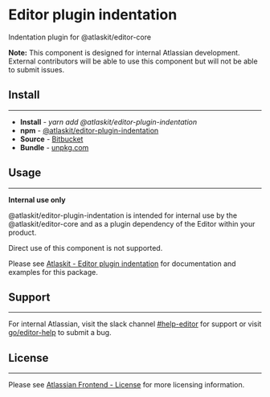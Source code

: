 # Editor plugin indentation

Indentation plugin for @atlaskit/editor-core

**Note:** This component is designed for internal Atlassian development.
External contributors will be able to use this component but will not be able to submit issues.

## Install
---
- **Install** - *yarn add @atlaskit/editor-plugin-indentation*
- **npm** - [@atlaskit/editor-plugin-indentation](https://www.npmjs.com/package/@atlaskit/editor-plugin-indentation)
- **Source** - [Bitbucket](https://bitbucket.org/atlassian/atlassian-frontend/src/master/packages/editor/editor-plugin-indentation)
- **Bundle** - [unpkg.com](https://unpkg.com/@atlaskit/editor-plugin-indentation/dist/)

## Usage
---
**Internal use only**

@atlaskit/editor-plugin-indentation is intended for internal use by the @atlaskit/editor-core and as a plugin dependency of the Editor within your product.

Direct use of this component is not supported.

Please see [Atlaskit - Editor plugin indentation](https://atlaskit.atlassian.com/packages/editor/editor-plugin-indentation) for documentation and examples for this package.

## Support
---
For internal Atlassian, visit the slack channel [#help-editor](https://atlassian.slack.com/archives/CFG3PSQ9E) for support or visit [go/editor-help](https://go/editor-help) to submit a bug.
## License
---
 Please see [Atlassian Frontend - License](https://hello.atlassian.net/wiki/spaces/AF/pages/2589099144/Documentation#License) for more licensing information.
